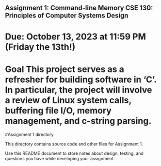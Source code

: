 
## Assignment 1: Command-line Memory CSE 130: Principles of Computer Systems Design
# Due: October 13, 2023 at 11:59 PM (Friday the 13th!)

# Goal This project serves as a refresher for building software in ‘C’. In particular, the project will involve a review of Linux system calls, buffering file I/O, memory management, and c-string parsing.

#Assignment 1 directory

This directory contains source code and other files for Assignment 1.

Use this README document to store notes about design, testing, and
questions you have while developing your assignment.







